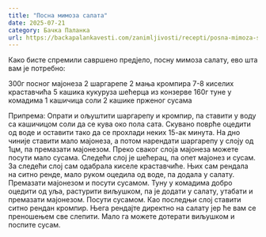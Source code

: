 ```yaml
---
title: "Посна мимоза салата"
date: 2025-07-21
category: Бачка Паланка
url: https://backapalankavesti.com/zanimljivosti/recepti/posna-mimoza-salata2/
---
```


Како бисте спремили савршено предјело, посну мимоза салату, ево шта вам је потребно:

300г посног мајонеза
2 шаргарепе
2 мања кромпира
7-8 киселих краставчића
5 кашика кукуруза шећерца из конзерве
160г туне у комадима
1 кашичица соли
2 кашике прженог сусама

Припрема: Опрати и ољуштити шаргарепу и кромпир, па ставити у воду са кашичицом соли да се кува око пола сата. Скувано поврће оцедити од воде и оставити тако да се прохлади неких 15-ак минута. На дно чиније ставити мало мајонеза, а потом нарендати шаргарепу у слоју од 1цм, па премазати мајонезом. Преко сваког слоја мајонеза можете посути мало сусама. Следећи слој је шећерац, па опет мајонез и сусам. За следећи слој сам одабрала киселе краставчиће. Њих сам рендала на ситно ренде, мало руком оцедила од воде, па додала у салату. Премазати мајонезом и посути сусамом. Туну у комадима добро оцедити од уља, растурити виљушком, па је додати у салату, утабати и премазати мајонезом. Посути сусамом. Као последњи слој ставити ситно рендан кромпир. Њега рендајте директно на салату јер ће вам се преношењем све слепити. Мало га можете дотерати виљушком и поспите сусам.
